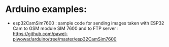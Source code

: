 # Arduino examples:
- esp32CamSim7600 : sample code for sending images taken with ESP32 Cam to GSM module SIM 7600 and to FTP server : https://github.com/pawel-piwowar/arduino/tree/master/esp32CamSim7600

